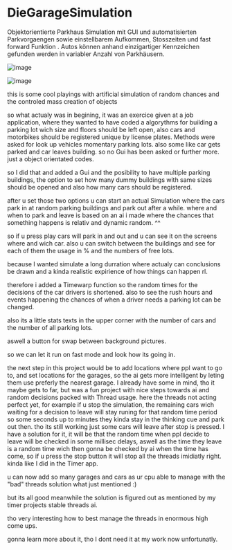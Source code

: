 # DieGarageSimulation
Objektorientierte Parkhaus Simulation mit GUI und automatisierten Parkvorgaengen sowie einstellbarem Aufkommen, Stosszeiten und fast forward Funktion . Autos können anhand einzigartiger Kennzeichen gefunden werden in variabler Anzahl von Parkhäusern.

![image](https://user-images.githubusercontent.com/105649203/202902918-95aaee0c-5624-4104-b2d8-635b37e411d8.png)

![image](https://user-images.githubusercontent.com/105649203/202902993-8869a8a0-e1d9-473a-b47d-ffbcb1a4e005.png)



this is some cool playings with artificial simulation of random chances and the controled mass creation of objects

so what actualy was in begining, it was an exercice given at a job application, where they wanted to have coded a algorythms for building a parking lot wich size 
and floors should be left open, also cars and motorbikes should be registered unique by license plates.
Methods were asked for look up vehicles momentary parking lots. also some like car gets parked and car leaves building.
so no Gui has been asked or further more.  just a object orientated codes.

so I did that and added a Gui and the posibility to have multiple parking buildings, the option to set how many dummy buildings with same sizes should be opened 
and also how many cars should be registered. 

after u set those two options u can start an actual Simulation where the cars park in at random parking buildings and park out after a while. 
where and when to park and leave is based on an ai i made where the chances that something happens is relativ and dynamic random. ^^ 

so if u press play cars will park in and out and u can see it on the screens where and wich car. also u can switch between the buildings and see for each of them 
the usage in % and the numbers of free lots. 

because I wanted simulate a long durration where actualy can conclusions be drawn and a kinda realistic expirience of how things can happen rl. 

therefore i added a Timewarp function so the random times for the decisions of the car drivers is shortened.
also to see the rush hours and events happening the chances of when a driver needs a parking lot can be changed.

also its a little stats texts in the upper corner with the number of cars and the number of all parking lots. 

aswell a button for swap between background pictures. 

so we can let it run on fast mode and look how its going in. 

the next step in this project would be to add locations where ppl want to go to, and set locations for the garages, so the ai gets more intelligent by leting them use preferly the nearest garage. 
I already have some in mind, tho it maybe gets to far, but was a fun project with nice steps towards ai and random decisions packed with Thread usage. 
here the threads not acting perfect yet, for example if u stop the simulation, the remaining cars wich waiting for a decision to leave will stay runing for that random time period so some seconds up to minutes they kinda stay in the thinking cue and park out then. tho its still working just some cars will leave after stop is pressed. I have a solution for it, it will be that the random time when ppl decide to leave will be checked in some millisec delays, aswell as the time they leave is a random time wich then gonna be checked by ai when the time has come, so if u press the 
stop button it will stop all the threads imidiatly right. kinda like I did in the Timer app. 

u can now add so many garages and cars as ur cpu able to manage with the "bad" threads solution what just mentioned :)

but its all good meanwhile the solution is figured out as mentioned by my timer projects stable threads ai. 

tho very interesting how to best manage the threads in enormous high come ups. 

gonna learn more about it, tho I dont need it at my work now unfortunatly.












